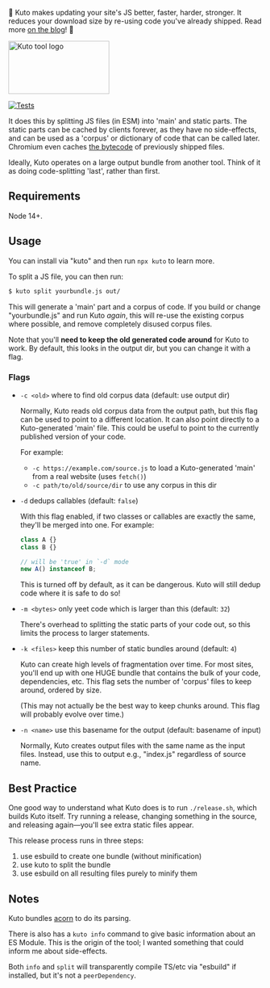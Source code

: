 🌈 Kuto makes updating your site's JS better, faster, harder, stronger.
It reduces your download size by re-using code you've already shipped.
Read more [on the blog](https://samthor.au/2024/kuto/)! 🌈

<img src="https://storage.googleapis.com/hwhistlr.appspot.com/og/kuto.jpeg" width="200" height="105" alt="Kuto tool logo" />

[![Tests](https://github.com/samthor/kuto/actions/workflows/tests.yml/badge.svg)](https://github.com/samthor/kuto/actions/workflows/tests.yml)

It does this by splitting JS files (in ESM) into 'main' and static parts.
The static parts can be cached by clients forever, as they have no side-effects, and can be used as a 'corpus' or dictionary of code that can be called later.
Chromium even caches [the bytecode](https://v8.dev/blog/code-caching-for-devs) of previously shipped files.

Ideally, Kuto operates on a large output bundle from another tool.
Think of it as doing code-splitting 'last', rather than first.

## Requirements

Node 14+.

## Usage

You can install via "kuto" and then run `npx kuto` to learn more.

To split a JS file, you can then run:

```bash
$ kuto split yourbundle.js out/
```

This will generate a 'main' part and a corpus of code.
If you build or change "yourbundle.js" and run Kuto _again_, this will re-use the existing corpus where possible, and remove completely disused corpus files.

Note that you'll **need to keep the old generated code around** for Kuto to work.
By default, this looks in the output dir, but you can change it with a flag.

### Flags

- `-c <old>` where to find old corpus data (default: use output dir)

  Normally, Kuto reads old corpus data from the output path, but this flag can be used to point to a different location.
  It can also point directly to a Kuto-generated 'main' file.
  This could be useful to point to the currently published version of your code.

  For example:

  - `-c https://example.com/source.js` to load a Kuto-generated 'main' from a real website (uses `fetch()`)
  - `-c path/to/old/source/dir` to use any corpus in this dir

- `-d` dedups callables (default: `false`)

  With this flag enabled, if two classes or callables are exactly the same, they'll be merged into one.
  For example:

  ```ts
  class A {}
  class B {}

  // will be 'true' in `-d` mode
  new A() instanceof B;
  ```

  This is turned off by default, as it can be dangerous.
  Kuto will still dedup code where it is safe to do so!

- `-m <bytes>` only yeet code which is larger than this (default: `32`)

  There's overhead to splitting the static parts of your code out, so this limits the process to larger statements.

- `-k <files>` keep this number of static bundles around (default: `4`)

  Kuto can create high levels of fragmentation over time.
  For most sites, you'll end up with one HUGE bundle that contains the bulk of your code, dependencies, etc.
  This flag sets the number of 'corpus' files to keep around, ordered by size.

  (This may not actually be the best way to keep chunks around.
  This flag will probably evolve over time.)

- `-n <name>` use this basename for the output (default: basename of input)

  Normally, Kuto creates output files with the same name as the input files.
  Instead, use this to output e.g., "index.js" regardless of source name.

## Best Practice

One good way to understand what Kuto does is to run `./release.sh`, which builds Kuto itself.
Try running a release, changing something in the source, and releasing again&mdash;you'll see extra static files appear.

This release process runs in three steps:

1. use esbuild to create one bundle (without minification)
2. use kuto to split the bundle
3. use esbuild on all resulting files purely to minify them

## Notes

Kuto bundles [acorn](https://www.npmjs.com/package/acorn) to do its parsing.

There is also has a `kuto info` command to give basic information about an ES Module.
This is the origin of the tool; I wanted something that could inform me about side-effects.

Both `info` and `split` will transparently compile TS/etc via "esbuild" if installed, but it's not a `peerDependency`.
